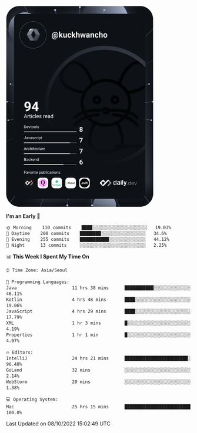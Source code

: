 <a href="https://app.daily.dev/kuckhwancho"><img src="https://github.com/kuckjwi0928/kuckjwi0928/blob/master/devcard.svg" width="400" alt="Kuckjwi Devcard"/></a>

<!--START_SECTION:waka-->
**I'm an Early 🐤** 

```text
🌞 Morning    110 commits    ████░░░░░░░░░░░░░░░░░░░░░   19.03% 
🌆 Daytime    200 commits    ████████░░░░░░░░░░░░░░░░░   34.6% 
🌃 Evening    255 commits    ███████████░░░░░░░░░░░░░░   44.12% 
🌙 Night      13 commits     ░░░░░░░░░░░░░░░░░░░░░░░░░   2.25%

```


📊 **This Week I Spent My Time On** 

```text
⌚︎ Time Zone: Asia/Seoul

💬 Programming Languages: 
Java                     11 hrs 38 mins      ███████████░░░░░░░░░░░░░░   46.11% 
Kotlin                   4 hrs 48 mins       ████░░░░░░░░░░░░░░░░░░░░░   19.06% 
JavaScript               4 hrs 29 mins       ████░░░░░░░░░░░░░░░░░░░░░   17.79% 
XML                      1 hr 3 mins         █░░░░░░░░░░░░░░░░░░░░░░░░   4.19% 
Properties               1 hr 1 min          █░░░░░░░░░░░░░░░░░░░░░░░░   4.07%

🔥 Editors: 
IntelliJ                 24 hrs 21 mins      ████████████████████████░   96.48% 
GoLand                   32 mins             ░░░░░░░░░░░░░░░░░░░░░░░░░   2.14% 
WebStorm                 20 mins             ░░░░░░░░░░░░░░░░░░░░░░░░░   1.38%

💻 Operating System: 
Mac                      25 hrs 15 mins      █████████████████████████   100.0%

```


 Last Updated on 08/10/2022 15:02:49 UTC
<!--END_SECTION:waka-->
